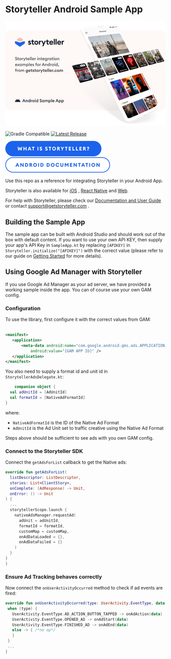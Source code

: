 # Storyteller Android Sample App

<a href="https://getstoryteller.com" target="_blank">
  <img alt="Storyteller integration examples for Android, from getstoryteller.com" src="img/readme-cover.png">
</a>

![Gradle Compatible](https://img.shields.io/badge/Gradle-Compatible-green?logo=gradle) [![Latest Release](https://badgen.net/github/tag/getstoryteller/storyteller-sample-android?label=latest+release)](https://github.com/getstoryteller/storyteller-sample-android/tags)

<p>
  <a href="https://getstoryteller.com" target="_blank"><img alt="What is Storyteller?" src="img/what-is-storyteller-btn.png" width="302" height="48"></a>&nbsp;&nbsp;&nbsp;
  <a href="https://docs.getstoryteller.com/documents/android-sdk" target="_blank"><img alt="Storyteller Android Documentation" src="img/docs-btn.png" width="329" height="48"></a>
</p>

Use this repo as a reference for integrating Storyteller in your Android App.

Storyteller is also available for [iOS](https://github.com/getstoryteller/storyteller-sample-ios)
, [React Native](https://github.com/getstoryteller/storyteller-sdk-react-native)
and [Web](https://github.com/getstoryteller/storyteller-sample-web).

For help with Storyteller, please check
our [Documentation and User Guide](https://docs.getstoryteller.com/documents/) or
contact [support@getstoryteller.com](mailto:support@getstoryteller.com?Subject=Android%20Sample%20App)
.

## Building the Sample App

The sample app can be built with Android Studio and should work out of the box with default content.
If you want to use your own API KEY, then supply your app's API Key in `SampleApp.kt` by
replacing `[APIKEY]` in `Storyteller.initialize("[APIKEY]")` with the correct value (please refer to our guide
on [Getting Started](https://docs.getstoryteller.com/documents/android-sdk/GettingStarted#sdk-initialization)
for more details).

## Using Google Ad Manager with Storyteller

If you use Google Ad Manager as your ad server, we have provided a working sample inside the app.
You can of course use your own GAM config.

### Configuration

To use the library, first configure it with the correct values from GAM:

 ```xml

<manifest>
    <application>
        <meta-data android:name="com.google.android.gms.ads.APPLICATION_ID"
            android:value="[GAM APP ID]" />
    </application>
</manifest>
 ```

You also need to supply a format id and unit id in `StorytellerAdsDelegate.kt`:

```kotlin
    companion object {
  val adUnitId = [AdUnitId]
  val formatId = [NativeAdFormatId]
}
```

where:

- `NativeAdFormatId` is the ID of the Native Ad Format
- `AdUnitId` is the Ad Unit set to traffic creative using the Native Ad Format

Steps above should be sufficient to see ads with you own GAM config.

### Connect to the Storyteller SDK

Connect the `getAdsForList` callback to get the Native ads:

```kotlin
override fun getAdsForList(
  listDescriptor: ListDescriptor,
  stories: List<ClientStory>,
  onComplete: (AdResponse) -> Unit,
  onError: () -> Unit
) {
  ...
  storytellerScope.launch {
    nativeAdsManager.requestAd(
      adUnit = adUnitId,
      formatId = formatId,
      customMap = customMap,
      onAdDataLoaded = {},
      onAdDataFailed = {}
    )
  }
}
}
```

### Ensure Ad Tracking behaves correctly

Now connect the `onUserActivityOccurred` method to check if ad events are fired:

 ```kotlin
override fun onUserActivityOccurred(type: UserActivity.EventType, data: UserActivityData) {
  when (type) {
    UserActivity.EventType.AD_ACTION_BUTTON_TAPPED -> onAdAction(data)
    UserActivity.EventType.OPENED_AD -> onAdStart(data)
    UserActivity.EventType.FINISHED_AD -> onAdEnd(data)
    else -> { /*no op*/
    }
  }
  ...
}
 ```
